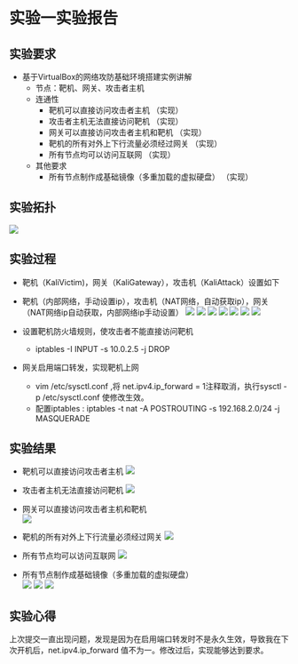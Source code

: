 # 实验一实验报告

## 实验要求
* 基于VirtualBox的网络攻防基础环境搭建实例讲解
    * 节点：靶机、网关、攻击者主机
    * 连通性
        * 靶机可以直接访问攻击者主机   （实现）
        * 攻击者主机无法直接访问靶机   （实现）
        * 网关可以直接访问攻击者主机和靶机  （实现）
        * 靶机的所有对外上下行流量必须经过网关 （实现）
        * 所有节点均可以访问互联网 （实现）
    * 其他要求
        * 所有节点制作成基础镜像（多重加载的虚拟硬盘） （实现）


## 实验拓扑

![](https://github.com/Anna-YJ/ns/blob/master/2017-2/YJe_NS/Picture/Flipped/1.png?raw=true)  

## 实验过程
* 靶机（KaliVictim)，网关（KaliGateway），攻击机（KaliAttack）设置如下
* 靶机（内部网络，手动设置ip），攻击机（NAT网络，自动获取ip），网关（NAT网络ip自动获取，内部网络ip手动设置）
![](https://github.com/Anna-YJ/ns/blob/master/2017-2/YJe_NS/Picture/Flipped/2.png?raw=true) 
![](https://github.com/Anna-YJ/ns/blob/master/2017-2/YJe_NS/Picture/Flipped/3.png?raw=true) 
![](https://github.com/Anna-YJ/ns/blob/master/2017-2/YJe_NS/Picture/Flipped/4.png?raw=true) 
![](https://github.com/Anna-YJ/ns/blob/master/2017-2/YJe_NS/Picture/Flipped/5.png?raw=true)
![](https://github.com/Anna-YJ/ns/blob/master/2017-2/YJe_NS/Picture/Flipped/6.png?raw=true)
![](https://github.com/Anna-YJ/ns/blob/master/2017-2/YJe_NS/Picture/Flipped/7.png?raw=true)
![](https://github.com/Anna-YJ/ns/blob/master/2017-2/YJe_NS/Picture/Flipped/8.png?raw=true)


 
* 设置靶机防火墙规则，使攻击者不能直接访问靶机
    * iptables -I INPUT -s 10.0.2.5 -j DROP

* 网关启用端口转发，实现靶机上网   
  * vim /etc/sysctl.conf ,将 net.ipv4.ip_forward = 1注释取消，执行sysctl -p /etc/sysctl.conf 使修改生效。
  * 配置iptables : iptables -t nat -A POSTROUTING -s 192.168.2.0/24 -j MASQUERADE
     
## 实验结果
* 靶机可以直接访问攻击者主机
![](https://github.com/Anna-YJ/ns/blob/master/2017-2/YJe_NS/Picture/Flipped/9.png?raw=true)

* 攻击者主机无法直接访问靶机 
![](https://github.com/Anna-YJ/ns/blob/master/2017-2/YJe_NS/Picture/Flipped/10.png?raw=true)

* 网关可以直接访问攻击者主机和靶机  
![](https://github.com/Anna-YJ/ns/blob/master/2017-2/YJe_NS/Picture/Flipped/11.png?raw=true)

* 靶机的所有对外上下行流量必须经过网关
![](https://github.com/Anna-YJ/ns/blob/master/2017-2/YJe_NS/Picture/Flipped/12.png?raw=true)

* 所有节点均可以访问互联网 
![](https://github.com/Anna-YJ/ns/blob/master/2017-2/YJe_NS/Picture/Flipped/13.png?raw=true)

* 所有节点制作成基础镜像（多重加载的虚拟硬盘）  
![](https://github.com/Anna-YJ/ns/blob/master/2017-2/YJe_NS/Picture/Flipped/14.png?raw=true)
![](https://github.com/Anna-YJ/ns/blob/master/2017-2/YJe_NS/Picture/Flipped/15.png?raw=true)
![](https://github.com/Anna-YJ/ns/blob/master/2017-2/YJe_NS/Picture/Flipped/16.png?raw=true)



## 实验心得
上次提交一直出现问题，发现是因为在启用端口转发时不是永久生效，导致我在下次开机后，net.ipv4.ip_forward 值不为一。修改过后，实现能够达到要求。

